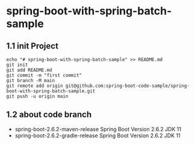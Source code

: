 # spring-boot-with-spring-batch-sample
## 1.1 init Project
```
echo "# spring-boot-with-spring-batch-sample" >> README.md
git init
git add README.md
git commit -m "first commit"
git branch -M main
git remote add origin git@github.com:spring-boot-code-sample/spring-boot-with-spring-batch-sample.git
git push -u origin main
```
## 1.2 about code branch 
- spring-boot-2.6.2-maven-release 
Spring Boot Version 2.6.2
JDK 11
- spring-boot-2.6.2-gradle-release
Spring Boot Version 2.6.2
JDK 11

